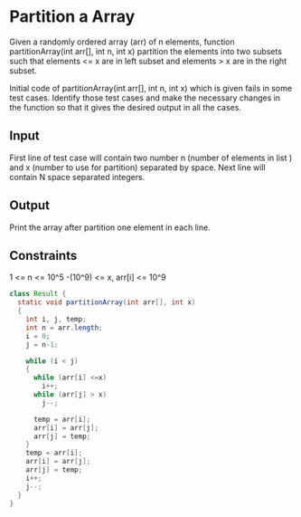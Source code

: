 # Partition a Array

Given a randomly ordered array (arr) of n elements, function partitionArray(int arr[], int n, int x) 
partition the elements into two subsets such that elements <= x are in left subset and elements > x are in the right subset.

Initial code of partitionArray(int arr[], int n, int x) which is given fails in some test cases. 
Identify those test cases and make the necessary changes in the function so that it gives the desired output in all the cases.

## Input

First line of test case will contain two number n (number of elements in list ) and x (number to use for partition) separated by space. 
Next line will contain N space separated integers.

## Output

Print the array after partition one element in each line.

## Constraints

1 <= n <= 10^5
-(10^9) <= x, arr[i] <= 10^9

``` java
class Result {
  static void partitionArray(int arr[], int x)
  {
    int i, j, temp;
    int n = arr.length;
    i = 0;
    j = n-1;

    while (i < j)
    {
      while (arr[i] <=x)
        i++;
      while (arr[j] > x)
        j--;

      temp = arr[i];
      arr[i] = arr[j];
      arr[j] = temp;
    }
    temp = arr[i];
    arr[i] = arr[j];
    arr[j] = temp;
    i++;
    j--;
  }
}
```
